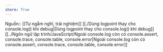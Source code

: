 ```yaml
---
share: True
---
```

Nguồn:: [[Tự ngẫm nghĩ, trải nghiệm]]
[[./Dùng logpoint thay cho console.log() khi debug|Dùng logpoint thay cho console.log() khi debug]] [[../Ngôn ngữ lập trình/JavaScript/Ngoài console.log còn có console.assert, console.trace, console.table, console.error|Ngoài console.log còn có console.assert, console.trace, console.table, console.error]]